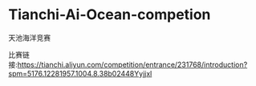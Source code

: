 # Tianchi-Ai-Ocean-competion
天池海洋竞赛


比赛链接:https://tianchi.aliyun.com/competition/entrance/231768/introduction?spm=5176.12281957.1004.8.38b02448Yyjjxl
